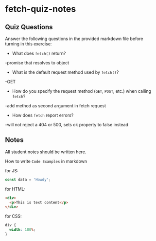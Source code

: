# fetch-quiz-notes

## Quiz Questions

Answer the following questions in the provided markdown file before turning in this exercise:

- What does `fetch()` return?

-promise that resolves to object

- What is the default request method used by `fetch()`?

-GET

- How do you specify the request method (`GET`, `POST`, etc.) when calling `fetch`?

-add method as second argument in fetch request

- How does `fetch` report errors?

-will not reject a 404 or 500, sets ok property to false instead

## Notes

All student notes should be written here.

How to write `Code Examples` in markdown

for JS:

```javascript
const data = 'Howdy';
```

for HTML:

```html
<div>
  <p>This is text content</p>
</div>
```

for CSS:

```css
div {
  width: 100%;
}
```

